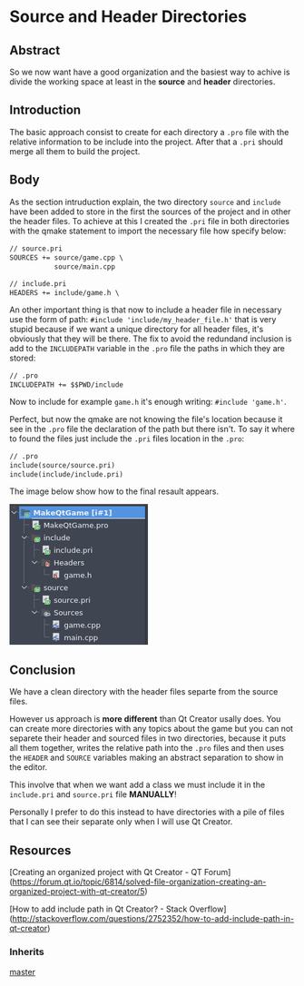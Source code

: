 # Source and Header Directories

## Abstract
So we now want have a good organization and the basiest way to achive is
divide the working space at least in the **source** and **header** directories.

## Introduction
The basic approach consist to create for each directory a `.pro` file with the
relative information to be include into the project. After that a `.pri` should
merge all them to build the project.

## Body
As the section intruduction explain, the two directory `source` and `include`
have been added to store in the first the sources of the project and in other
the header files. To achieve at this I created the `.pri` file in both
directories with the qmake statement to import the necessary file how specify
below:

```
// source.pri
SOURCES += source/game.cpp \
           source/main.cpp
```

```
// include.pri
HEADERS += include/game.h \
```

An other important thing is that now to include a header file in necessary use
the form of path: `#include 'include/my_header_file.h'` that is very stupid 
because if we want a unique directory for all header files, it's obviously that
they will be there. The fix to avoid the redundand inclusion is add to the
`INCLUDEPATH`  variable in the `.pro` file the paths in which they are stored:

```
// .pro
INCLUDEPATH += $$PWD/include
```

Now to include for example `game.h` it's enough writing: `#include 'game.h'`.

Perfect, but now the qmake are not knowing the file's location because it see
in the `.pro` file the declaration of the path but there isn't. To say it where
to found the files just include the `.pri` files location in the `.pro`:

```
// .pro
include(source/source.pri)
include(include/include.pri)
```

The image below show how to the final resault appears.

![Tree directory project](resource/img/creator_tree_project.png)

## Conclusion
We have a clean directory with the header files separte from the source files.

However us approach is **more different** than Qt Creator usally does. You can
create more directories with any topics about the game but you can not separete
their header and sourced files in two directories, because it puts all them
together, writes the relative path into the `.pro` files and then uses the
`HEADER` and `SOURCE` variables making an abstract separation to show in the
editor.

This involve that when we want add a class we must include it in the
`include.pri` and `source.pri` file **MANUALLY**!

Personally I prefer to do this instead to have directories with a pile of files
that I can see their separate only when I will use Qt Creator.

## Resources
[Creating an organized project with Qt Creator - QT Forum]
(https://forum.qt.io/topic/6814/solved-file-organization-creating-an-organized-project-with-qt-creator/5)

[How to add include path in Qt Creator? - Stack Overflow]
(http://stackoverflow.com/questions/2752352/how-to-add-include-path-in-qt-creator)

### Inherits
[master](https://github.com/korut94/MakeQtGame)
